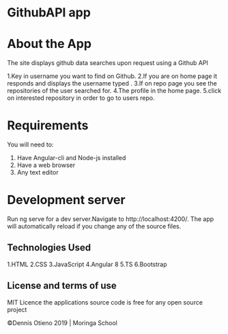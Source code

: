 # GithubAPI app

# About the App
The site displays github data searches upon request using a Github API

1.Key in username you want to find on Github.
2.If you are on home page it responds and displays the username typed .
3.If on repo page you see the repositories of the user searched for.
4.The profile in the home page.
5.click on interested repository in order to go to users repo.

# Requirements

You will need to:

1. Have Angular-cli and Node-js installed
2. Have a web browser
3. Any text editor

# Development server

Run ng serve for a dev server.Navigate to  http://localhost:4200/. The app will automatically reload if you change any of the source files.

## Technologies Used

1.HTML
2.CSS
3.JavaScript
4.Angular 8
5.TS
6.Bootstrap

## License and terms of use
MIT Licence the applications source code is free for any open source project

©Dennis Otieno 2019 | Moringa School